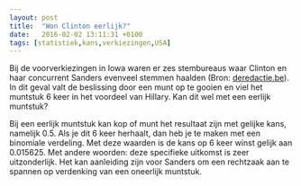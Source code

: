 ```yaml
---
layout: post
title:  "Won Clinton eerlijk?"
date:   2016-02-02 13:11:31 +0100
tags: [statistiek,kans,verkiezingen,USA]
---
```

Bij de voorverkiezingen in Iowa waren er zes stembureaus waar Clinton en haar concurrent Sanders evenveel stemmen haalden (Bron: [deredactie.be](http://deredactie.be/cm/vrtnieuws/politiek/2.38756?eid=1.2562327)). In dit geval valt de beslissing door een munt op te gooien en viel het muntstuk 6 keer in het voordeel van Hillary. Kan dit wel met een eerlijk muntstuk?

Bij een eerlijk muntstuk kan kop of munt het resultaat zijn met gelijke kans, namelijk 0.5. Als je dit 6 keer herhaalt, dan heb je te maken met een binomiale verdeling. Met deze waarden is de kans op 6 keer winst gelijk aan 0.015625. Met andere woorden: deze specifieke uitkomst is zeer uitzonderlijk. Het kan aanleiding zijn voor Sanders om een rechtzaak aan te spannen op verdenking van een oneerlijk muntstuk.
